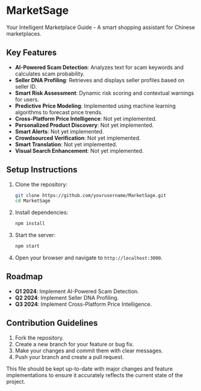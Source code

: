 # MarketSage

Your Intelligent Marketplace Guide - A smart shopping assistant for Chinese marketplaces.

## Key Features

- **AI-Powered Scam Detection**: Analyzes text for scam keywords and calculates scam probability.
- **Seller DNA Profiling**: Retrieves and displays seller profiles based on seller ID.
- **Smart Risk Assessment**: Dynamic risk scoring and contextual warnings for users.
- **Predictive Price Modeling**: Implemented using machine learning algorithms to forecast price trends.
- **Cross-Platform Price Intelligence**: Not yet implemented.
- **Personalized Product Discovery**: Not yet implemented.
- **Smart Alerts**: Not yet implemented.
- **Crowdsourced Verification**: Not yet implemented.
- **Smart Translation**: Not yet implemented.
- **Visual Search Enhancement**: Not yet implemented.

## Setup Instructions

1. Clone the repository:

   ```bash
   git clone https://github.com/yourusername/MarketSage.git
   cd MarketSage
   ```

2. Install dependencies:

   ```bash
   npm install
   ```

3. Start the server:

   ```bash
   npm start
   ```

4. Open your browser and navigate to `http://localhost:3000`.

## Roadmap

- **Q1 2024**: Implement AI-Powered Scam Detection.
- **Q2 2024**: Implement Seller DNA Profiling.
- **Q3 2024**: Implement Cross-Platform Price Intelligence.

## Contribution Guidelines

1. Fork the repository.
2. Create a new branch for your feature or bug fix.
3. Make your changes and commit them with clear messages.
4. Push your branch and create a pull request.

This file should be kept up-to-date with major changes and feature implementations to ensure it accurately reflects the current state of the project.
